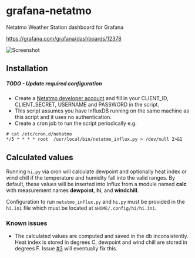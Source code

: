 # grafana-netatmo
Netatmo Weather Station dashboard for Grafana

https://grafana.com/grafana/dashboards/12378

![Screenshot](https://raw.githubusercontent.com/florianbeer/grafana-netatmo/master/screenshot.png)

## Installation

##### TODO - Update required configuration

* Create a [Netatmo developer account](https://dev.netatmo.com/apidocumentation) and fill in your CLIENT_ID, CLIENT_SECRET, USERNAME and PASSWORD in the script.
* This script assumes you have InfluxDB running on the same machine as this script and it uses no authentication.
* Create a cron job to run the script periodically e.g.

```
# cat /etc/cron.d/netatmo
*/5 * * * * root  /usr/local/bin/netatmo_influx.py > /dev/null 2>&1
```

## Calculated values

Running ```hi.py``` via cron will calculate dewpoint and optionally heat index or wind chill if the temperature and humidity fall into the valid ranges. By default, these values will be inserted into Influx from a module named **calc** with measurement names **dewpoint**, **hi**, and **windchill**.

Configuration to run ```netatmo_influx.py``` and ```hi.py``` must be provided in the ```hi.ini``` file which must be located at ```$HOME/.config/hi/hi.ini```.

### Known issues

* The calculated values are computed and saved in the db inconsistently. Heat index is stored in degrees C, dewpoint and wind chill are stored in degrees F. Issue [#3](https://github.com/dkozinn/weather-station/issues/3) will eventually fix this.